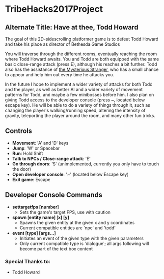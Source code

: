 # TribeHacks2017Project
## Alternate Title: Have at thee, Todd Howard

The goal of this 2D-sidescrolling platformer game is to defeat Todd Howard and take his place as director of Bethesda Game Studios

You will traverse through the different rooms, eventually reaching the room where Todd Howard awaits. You and Todd are both equipped with the same basic close-range attack (press E), although his reaches a bit further. Todd also has the assistance of [the Mysterious Stranger](http://fallout.wikia.com/wiki/Mysterious_Stranger_(character)), who has a small chance to appear and help him out every time he attacks you.

In the future I hope to implement a wider variety of attacks for both Todd and the player, as well as better AI and a wider variety of movement patterns for Todd, and maybe a few minibosses before him. I also plan on giving Todd access to the developer console (press ~, located below escape key). He will be able to do a variety of things through it, such as changing the player's walking/running speed, altering the intensity of gravity, teleporting the player around the room, and many other fun tricks.

## Controls
- **Movement**: 'A' and 'D' keys
- **Jump**: 'W' or Spacebar
- **Run**: Hold Shift
- **Talk to NPCs / Close-range attack**: 'E'
- **Go through doors**: 'S' (unimplemented, currently you only have to touch the door)
- **Open developer console**: '~' (located below Escape key)
- **Exit game**: Escape

## Developer Console Commands
- **settargetfps [number]**
  - Sets the game's target FPS, use with caution
- **spawn [entity name] [x] [y]**
  - Spawns the given entity at the given x and y coordinates
  - Current compatible entities are 'npc' and 'todd'
- **event [type] [args...]**
  - Initiates an event of the given type with the given parameters
  - Only current compatible type is 'dialogue'; all args following will become part of the text box content

### Special Thanks to:
- Todd Howard
